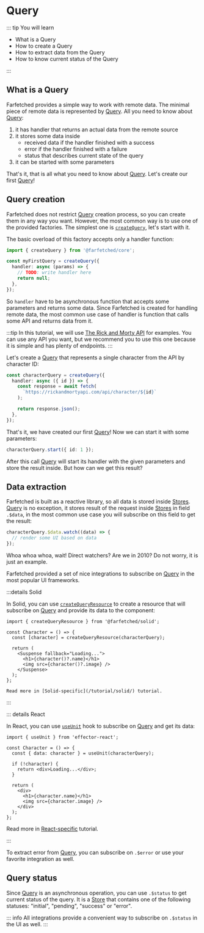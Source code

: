 # Query

::: tip You will learn

- What is a Query
- How to create a Query
- How to extract data from the Query
- How to know current status of the Query

:::

## What is a Query

Farfetched provides a simple way to work with remote data. The minimal piece of remote data is represented by [Query](/api/primitives/query). All you need to know about [Query](/api/primitives/query):

1. it has handler that returns an actual data from the remote source
2. it stores some data inside
   - received data if the handler finished with a success
   - error if the handler finished with a failure
   - status that describes current state of the query
3. it can be started with some parameters

That's it, that is all what you need to know about [Query](/api/primitives/query). Let's create our first [Query](/api/primitives/query)!

## Query creation

Farfetched does not restrict [Query](/api/primitives/query) creation process, so you can create them in any way you want. However, the most common way is to use one of the provided factories. The simplest one is [`createQuery`](/api/factories/create_query), let's start with it.

The basic overload of this factory accepts only a handler function:

```ts
import { createQuery } from '@farfetched/core';

const myFirstQuery = createQuery({
  handler: async (params) => {
    // TODO: write handler here
    return null;
  },
});
```

So `handler` have to be asynchronous function that accepts some parameters and returns some data. Since Farfetched is created for handling remote data, the most common use case of handler is function that calls some API and returns data from it.

:::tip
In this tutorial, we will use [The Rick and Morty API](https://rickandmortyapi.com) for examples. You can use any API you want, but we recommend you to use this one because it is simple and has plenty of endpoints.
:::

Let's create a [Query](/api/primitives/query) that represents a single character from the API by character ID:

```ts
const characterQuery = createQuery({
  handler: async ({ id }) => {
    const response = await fetch(
      `https://rickandmortyapi.com/api/character/${id}`
    );

    return response.json();
  },
});
```

That's it, we have created our first [Query](/api/primitives/query)! Now we can start it with some parameters:

```ts
characterQuery.start({ id: 1 });
```

After this call [Query](/api/primitives/query) will start its handler with the given parameters and store the result inside. But how can we get this result?

## Data extraction

Farfetched is built as a reactive library, so all data is stored inside [Stores](https://effector.dev/docs/api/effector/store). [Query](/api/primitives/query) is no exception, it stores result of the request inside [Stores](https://effector.dev/docs/api/effector/store) in field `.$data`, in the most common use case you will subscribe on this field to get the result:

```ts
characterQuery.$data.watch((data) => {
  // render some UI based on data
});
```

Whoa whoa whoa, wait! Direct watchers? Are we in 2010? Do not worry, it is just an example.

Farfetched provided a set of nice integrations to subscribe on [Query](/api/primitives/query) in the most popular UI frameworks.

:::details Solid

In Solid, you can use [`createQueryResource`](/api/ui/solid) to create a resource that will subscribe on [Query](/api/primitives/query) and provide its data to the component:

```tsx
import { createQueryResource } from '@farfetched/solid';

const Character = () => {
  const [character] = createQueryResource(characterQuery);

  return (
    <Suspense fallback="Loading...">
      <h1>{character()?.name}</h1>
      <img src={character()?.image} />
    </Suspense>
  );
};

Read more in [Solid-specific](/tutorial/solid/) tutorial.
```

:::

::: details React

In React, you can use [`useUnit`](https://effector.dev/docs/api/effector-react/useUnit) hook to subscribe on [Query](/api/primitives/query) and get its data:

```tsx
import { useUnit } from 'effector-react';

const Character = () => {
  const { data: character } = useUnit(characterQuery);

  if (!character) {
    return <div>Loading...</div>;
  }

  return (
    <div>
      <h1>{character.name}</h1>
      <img src={character.image} />
    </div>
  );
};
```

Read more in [React-specific](/tutorial/react/) tutorial.

:::

To extract error from [Query](/api/primitives/query), you can subscribe on `.$error` or use your favorite integration as well.

## Query status

Since [Query](/api/primitives/query) is an asynchronous operation, you can use `.$status` to get current status of the query. It is a [Store](https://effector.dev/docs/api/effector/store) that contains one of the following statuses: "initial", "pending", "success" or "error".

::: info
All integrations provide a convenient way to subscribe on `.$status` in the UI as well.
:::
